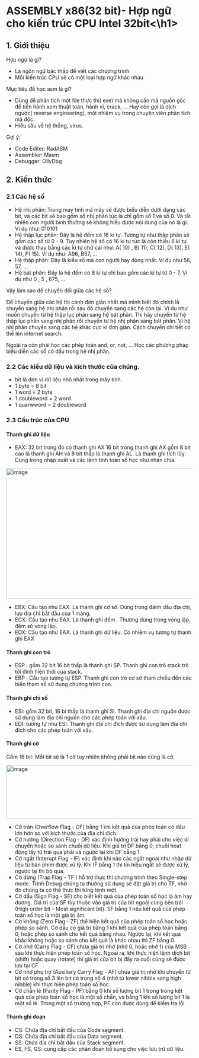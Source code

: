 <h1>ASSEMBLY x86(32 bit)- Hợp ngữ cho kiến trúc CPU Intel 32bit<\h1>
  
<h2>1. Giới thiệu</h2>

Hợp ngữ là gì? 
- Là ngôn ngữ bậc thấp để viết các chương trình
- Mỗi kiến trúc CPU sẽ có một loại hợp ngữ khác nhau

Mục tiêu để học asm là gì?
- Dùng để phân tích một file thực thi( exe) mà không cần mã nguồn gốc để tiến hành xem thuật toán, hành vi, crack, ... Hay còn gọi là dịch ngược( reverse engineering), một nhiệm vụ trong chuyên viên phân tích mã độc.
- Hiểu sâu về hệ thống, virus.

Gợi ý:
- Code Editer: RadASM
- Assembler: Masm
- Debugger: OllyDbg

<h2>2. Kiến thức</h2>

<h3>2.1 Các hệ số</h3>

- Hệ nhị phân: Trong máy tính mã máy sẽ được biểu diễn dưới dạng các bit, và các bit sẽ bao gồm số nhị phân tức là chỉ gồm số 1 và số 0. Và tất nhiên con người bình thường sẽ không hiểu được nội dung của nó là gì. Ví dụ như: 010101
- Hệ thập lục phân: Đây là hệ đếm có 16 kí tự. Tương tự như thập phân sẽ gồm các số từ 0 - 9. Tuy nhiên hệ số có 16 kí tự tức là còn thiếu 6 kí tự và được thay bằng các kí tự chữ cái như: A( 10) , B( 11), C( 12), D( 13), E( 14), F( 15). Ví dụ như: A96, B57, ...
- Hệ thập phân: Đây là kiểu số mà con người hay dùng nhất. Ví dụ như 56, 57, ...
- Hệ bát phân: Đây là hệ đếm có 8 kí tự chỉ bao gồm các kí tự từ 0 - 7. Ví dụ như 0 , 5 , 675, ...

Vậy làm sao để chuyển đổi giữa các hệ số?

Để chuyển giữa các hệ thì cánh đơn giản nhất mà mình biết đó chính là chuyển sang hệ nhị phân rồi sau đó chuyển sang các hệ còn lại. Ví dụ như muốn chuyển từ hệ thập lục phân sang hệ bát phân. Thì hãy chuyển từ hệ thập lục phân sang nhị phân rồi chuyển từ hệ nhị phân sang bát phân. Vì hệ nhị phân chuyển sang các hệ khác cực kì đơn giản. Cách chuyển chi tiết có thể lên internet search.

Ngoài ra còn phải học các phép toán and, or, not, ...
Học các phương pháp biểu diễn các số có dấu trong hệ nhị phân.

<h3>2.2 Các kiểu dữ liệu và kích thước của chúng.</h3>

- bit là đơn vị dữ liệu nhỏ nhất trong máy tính.
- 1 byte = 8 bit
- 1 word = 2 byte
- 1 doubleword = 2 word
- 1 quarwword = 2 doubleword

<h3>2.3 Cấu trúc của CPU</h3>

<h4>Thanh ghi dữ liệu</h4>

- EAX: 32 bit trong đó có thanh ghi AX 16 bit trong thanh ghi AX gồm 8 bit cao là thanh ghi AH và 8 bit thấp là thanh ghi AL. Là thanh ghi tích lũy: Dùng trong nhập xuất và các lệnh tính toán số học như nhân chia.

<img width="707" height="352" alt="image" src="https://github.com/user-attachments/assets/17a846c6-6f0e-4d2b-8bdf-1c60b7255c96" />


- EBX: Cấu tạo như EAX. Là thanh ghi cơ sở. Dùng trong đánh dấu địa chỉ, lưu địa chỉ bắt đầu của 1 mảng.
- ECX: Cấu tạo như EAX. Là thanh ghi đếm . Thường dùng trong vòng lặp, đếm số vòng lặp.
- EDX: Cấu tạo như EAX. Là thanh ghi dữ liệu. Có nhiệm vụ tương tự thanh ghi EAX

<h4>Thanh ghi con trỏ</h4>

- ESP : gồm 32 bit 16 bit thấp là thanh ghi SP. Thanh ghi con trỏ stack trỏ tới đỉnh hiện thời của stack.
- EBP : Cấu tạo tượng tự ESP. Thanh ghi con trỏ cơ sở tham chiếu  đến các biến tham số sử dụng chương trình con.

<h4>Thanh ghi chỉ số</h4>

- ESI: gồm 32 bit, 16 bí thấp là thanh ghi SI. Thanh ghi địa chỉ nguồn được sử dụng làm địa chỉ nguồn cho các phép toán với xâu.
- EDI: tương tự như ESI. Thanh ghi địa chỉ đích được sử dụng làm địa chỉ đích cho các phép toán với xâu.

<h4>Thanh ghi cờ</h4>

Gồm 16 bit: Mỗi bit sẽ là 1 cờ tuy nhiên không phải bit nào cũng là cờ.

<img width="825" height="144" alt="image" src="https://github.com/user-attachments/assets/380f3e22-7b86-4abe-bee5-5259cf8aa1b5" />

- Cờ tràn (Overflow Flag - OF) bằng 1 khi kết quả của phép toán có dấu lớn hơn so với kích thước của địa chỉ đích.
- Cờ hướng (Direction Flag - DF) xác định hướng trái hay phải cho việc di chuyển hoặc so sánh chuỗi dữ liệu. Khi giá trị DF bằng 0, chuỗi hoạt động lấy từ trái qua phải và ngược lại khi DF bằng 1.
- Cờ ngắt (Interupt Flag - IF) xác định khi nào các ngắt ngoài như nhập dữ liệu từ bàn phím được xử lý. Khi IF bằng 1 thì tín hiệu ngắt sẽ được xử lý, ngược lại thì bỏ qua.
- Cờ dừng (Trap Flag - TF ) hỗ trợ thực thi chương trình theo Single-step mode. Trình Debug chúng ta thường sử dụng sẽ đặt giá trị cho TF, nhờ đó chúng ta có thể thực thi từng lệnh một.
- Cờ dấu (Sign Flag - SF) cho biết kết quả của phép toán số học là âm hay dương. Giá trị của SF tùy thuộc vào giá trị của bit ngoài cùng bên trái (High order bit - Most significant bit). SF bằng 1 nếu kết quả của phép toán số học là một giá trị âm.
- Cờ không (Zero Flag - ZF) thể hiện kết quả của phép toán số học hoặc phép so sánh. Cờ dấu có giá trị bằng 1 khi kết quả của phép toán bằng 0, hoặc phép so sánh cho kết quả bằng nhau. Ngược lại, khi kết quả khác không hoặc so sánh cho kết quả là khác nhau thì ZF bằng 0.
- Cờ nhớ (Carry Flag - CF) chứa giá trị nhớ (nhớ 0, hoặc nhớ 1) của MSB sau khi thực hiện phép toán số học. Ngoài ra, khi thực hiện lệnh dịch bit (shift) hoặc quay (rotate) thì giá trị của bit bị đẩy ra cuối cùng sẽ được lưu tại CF.
- Cờ nhớ phụ trợ (Auxiliary Carry Flag - AF) chứa giá trị nhớ khi chuyển từ bit có trọng số 3 lên bit có trọng số 4 (nhớ từ lower nibble sang high nibble) khi thực hiện phép toán số học.
- Cờ chẵn lẻ (Parity Flag - PF) bằng 0 khi số lượng bit 1 trong trong kết quả của phép toán số học là một số chẵn, và bằng 1 khi số lượng bit 1 là một số lẻ. Trong một số trường hợp, PF còn được dùng để kiểm tra lỗi.

<h4>Thanh ghi đoạn</h4>

- CS: Chứa địa chỉ bắt đầu của Code segment.
- DS: Chứa địa chỉ bắt đầu của Data segment.
- SS: Chứa địa chỉ bắt đầu của Stack segment.
- ES, FS, GS: cung cấp các phân đoạn bổ sung cho việc lưu trữ dữ liệu.
